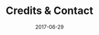 ---
title: Credits & Contact
excerpt: See people involved in Wurst and how you can contact them
date: 2017-06-29
icon:
  name: icon_gift
color: orange
sections:
  - /contact/creators
  - /contact/contributors

---